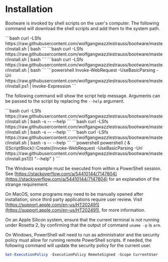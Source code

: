 # Installation

Bootware is invoked by shell scripts on the user's computer. The following
command will download the shell scripts and add them to the system path.

<code-group>
<code-block title="FreeBSD">
```bash
curl -LSfs https://raw.githubusercontent.com/wolfgangwazzlestrauss/bootware/master/install.sh | bash
```
</code-block>

<code-block title="Linux" active>
```bash
curl -LSfs https://raw.githubusercontent.com/wolfgangwazzlestrauss/bootware/master/install.sh | bash
```
</code-block>

<code-block title="MacOS">
```bash
curl -LSfs https://raw.githubusercontent.com/wolfgangwazzlestrauss/bootware/master/install.sh | bash
```
</code-block>

<code-block title="Windows">
```powershell
Invoke-WebRequest -UseBasicParsing -Uri  https://raw.githubusercontent.com/wolfgangwazzlestrauss/bootware/master/install.ps1 | Invoke-Expression
```
</code-block>
</code-group>

The following command will show the script help message. Arguments can be passed
to the script by replacing the `--help` argument.

<code-group>
<code-block title="FreeBSD">
```bash
curl -LSfs https://raw.githubusercontent.com/wolfgangwazzlestrauss/bootware/master/install.sh | bash -s -- --help
```
</code-block>

<code-block title="Linux" active>
```bash
curl -LSfs https://raw.githubusercontent.com/wolfgangwazzlestrauss/bootware/master/install.sh | bash -s -- --help
```
</code-block>

<code-block title="MacOS">
```bash
curl -LSfs https://raw.githubusercontent.com/wolfgangwazzlestrauss/bootware/master/install.sh | bash -s -- --help
```
</code-block>

<code-block title="Windows">
```powershell
powershell { & ([ScriptBlock]::Create((Invoke-WebRequest -UseBasicParsing -Uri https://raw.githubusercontent.com/wolfgangwazzlestrauss/bootware/master/install.ps1))) "--help" }
```
</code-block>
</code-group>

The Windows example must be executed from within a PowerShell session. See
[https://stackoverflow.com/a/54410144/7147804](https://stackoverflow.com/a/54410144/7147804)
for an explanation of the strange requirement.

On MacOS, some programs may need to be manually opened after installation, since
third party applications require user review. Visit
[https://support.apple.com/en-us/HT202491](https://support.apple.com/en-us/HT202491),
for more information.

On an Apple Silicon system, ensure that the current terminal is not running
under Rosetta 2, by confirming that the output of command `uname -p` is `arm`.

On Windows, PowerShell will need to run as administrator and the security policy
must allow for running remote PowerShell scripts. If needed, the following
command will update the security policy for the current user.

```powershell
Set-ExecutionPolicy -ExecutionPolicy RemoteSigned -Scope CurrentUser
```
